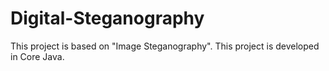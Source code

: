 # Digital-Steganography
This project is based on "Image Steganography". This project is developed in Core Java. 
